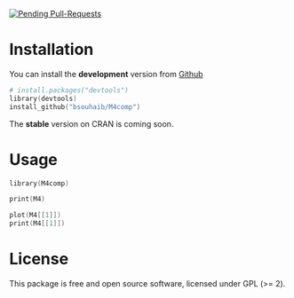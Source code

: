 [![Pending Pull-Requests](http://githubbadges.herokuapp.com/bsouhaib/M4comp/pulls.svg?style=flat)](https://github.com/bsouhaib/M4comp/pulls)

# Installation

You can install the **development** version from [Github](https://github.com/bsouhaib/M4comp)

```s
# install.packages("devtools")
library(devtools)
install_github("bsouhaib/M4comp") 
```

The **stable** version on CRAN is coming soon.

# Usage

```s
library(M4comp)

print(M4)

plot(M4[[1]])
print(M4[[1]])

```

# License

This package is free and open source software, licensed under GPL (>= 2).